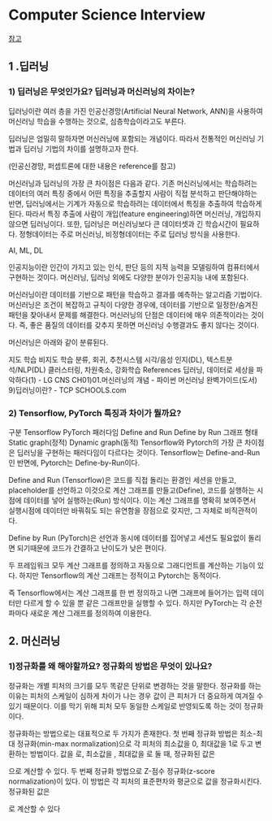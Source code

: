 # Computer Science Interview

[참고](https://github.com/boost-devs/ai-tech-interview)

## 1 .딥러닝

### 1) 딥러닝은 무엇인가요? 딥러닝과 머신러닝의 차이는?
딥러닝이란 여러 층을 가진 인공신경망(Artificial Neural Network, ANN)을 사용하여 머신러닝 학습을 수행하는 것으로, 심층학습이라고도 부른다. <br>

딥러닝은 엄밀히 말하자면 머신러닝에 포함되는 개념이다. 따라서 전통적인 머신러닝 기법과 딥러닝 기법의 차이를 설명하고자 한다.<br>

(인공신경망, 퍼셉트론에 대한 내용은 reference를 참고)<br>

머신러닝과 딥러닝의 가장 큰 차이점은 다음과 같다. 기존 머신러닝에서는 학습하려는 데이터의 여러 특징 중에서 어떤 특징을 추출할지 사람이 직접 분석하고 판단해야하는 반면, 딥러닝에서는 기계가 자동으로 학습하려는 데이터에서 특징을 추출하여 학습하게 된다. 따라서 특징 추출에 사람이 개입(feature engineering)하면 머신러닝, 개입하지 않으면 딥러닝이다. 또한, 딥러닝은 머신러닝보다 큰 데이터셋과 긴 학습시간이 필요하다. 정형데이터는 주로 머신러닝, 비정형데이터는 주로 딥러닝 방식을 사용한다.<br>

AI, ML, DL



인공지능이란 인간이 가지고 있는 인식, 판단 등의 지적 능력을 모델링하여 컴퓨터에서 구현하는 것이다. 머신러닝, 딥러닝 외에도 다양한 분야가 인공지능 내에 포함된다.

머신러닝이란 데이터를 기반으로 패턴을 학습하고 결과를 예측하는 알고리즘 기법이다. 머신러닝은 조건이 복잡하고 규칙이 다양한 경우에, 데이터를 기반으로 일정한/숨겨진 패턴을 찾아내서 문제를 해결한다. 머신러닝의 단점은 데이터에 매우 의존적이라는 것이다. 즉, 좋은 품질의 데이터를 갖추지 못하면 머신러닝 수행결과도 좋지 않다는 것이다.<br>

머신러닝은 아래와 같이 분류된다.<br>

지도 학습	비지도 학습
분류, 회귀, 추천시스템
시각/음성 인지(DL), 텍스트분석/NLP(DL)	클러스터링, 차원축소, 강화학습
References
딥러닝, 데이터로 세상을 파악하다(1) - LG CNS
CH01)01.머신러닝의 개념 - 파이썬 머신러닝 완벽가이드(도서)
9)딥러닝이란? - TCP SCHOOLS.com

### 2) Tensorflow, PyTorch 특징과 차이가 뭘까요?
구분	Tensorflow	PyTorch
패러다임	Define and Run	Define by Run
그래프 형태	Static graph(정적)	Dynamic graph(동적)
Tensorflow와 Pytorch의 가장 큰 차이점은 딥러닝을 구현하는 패러다임이 다르다는 것이다. Tensorflow는 Define-and-Run인 반면에, Pytorch는 Define-by-Run이다.

Define and Run (Tensorflow)은 코드를 직접 돌리는 환경인 세션을 만들고, placeholder를 선언하고 이것으로 계산 그래프를 만들고(Define), 코드를 실행하는 시점에 데이터를 넣어 실행하는(Run) 방식이다. 이는 계산 그래프를 명확히 보여주면서 실행시점에 데이터만 바꿔줘도 되는 유연함을 장점으로 갖지만, 그 자체로 비직관적이다.

Define by Run (PyTorch)은 선언과 동시에 데이터를 집어넣고 세션도 필요없이 돌리면 되기때문에 코드가 간결하고 난이도가 낮은 편이다.

두 프레임워크 모두 계산 그래프를 정의하고 자동으로 그래디언트를 계산하는 기능이 있다. 하지만 Tensorflow의 계산 그래프는 정적이고 Pytorch는 동적이다.

즉 Tensorflow에서는 계산 그래프를 한 번 정의하고 나면 그래프에 들어가는 입력 데이터만 다르게 할 수 있을 뿐 같은 그래프만을 실행할 수 있다. 하지만 PyTorch는 각 순전파마다 새로운 계산 그래프를 정의하여 이용한다.

## 2. 머신러닝

### 1)정규화를 왜 해야할까요? 정규화의 방법은 무엇이 있나요?
정규화는 개별 피처의 크기를 모두 똑같은 단위로 변경하는 것을 말한다. 정규화를 하는 이유는 피처의 스케일이 심하게 차이가 나는 경우 값이 큰 피처가 더 중요하게 여겨질 수 있기 때문이다. 이를 막기 위해 피처 모두 동일한 스케일로 반영되도록 하는 것이 정규화이다.

정규화하는 방법으로는 대표적으로 두 가지가 존재한다. 첫 번째 정규화 방법은 최소-최대 정규화(min-max normalization)으로 각 피처의 최소값을 0, 최대값을 1로 두고 변환하는 방법이다. 값을 
로, 최소값을 
, 최대값을 
로 둘 때, 정규화된 값은 
 
으로 계산할 수 있다. 두 번째 정규화 방법으로 Z-점수 정규화(z-score normalization)이 있다. 이 방법은 각 피처의 표준편차와 평균으로 값을 정규화시킨다. 정규화된 값은 
 
로 계산할 수 있다